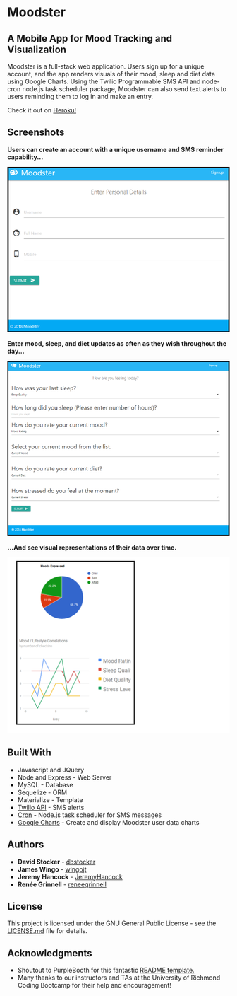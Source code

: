# Moodster
## A Mobile App for Mood Tracking and Visualization

Moodster is a full-stack web application. Users sign up for a unique account, and the app renders visuals of their mood, sleep and diet data using Google Charts. Using the Twilio Programmable SMS API and node-cron node.js task scheduler package, Moodster can also send text alerts to users reminding them to log in and make an entry.

Check it out on [Heroku!](https://moodster.herokuapp.com)

## Screenshots

**Users can create an account with a unique username and SMS reminder capability...**

![Signup](public/styles/img/signup.PNG)


**Enter mood, sleep, and diet updates as often as they wish throughout the day...**

![Entries](public/styles/img/entries.PNG)


**...And see visual representations of their data over time.**

![Graphs](public/styles/img/graphs.PNG)


## Built With

* Javascript and JQuery
* Node and Express - Web Server
* MySQL - Database
* Sequelize - ORM
* Materialize - Template
* [Twilio API](https://www.twilio.com/sms) - SMS alerts
* [Cron](https://www.npmjs.com/package/node-cron) - Node.js task scheduler for SMS messages
* [Google Charts](https://developers.google.com/chart/) - Create and display Moodster user data charts

## Authors

* **David Stocker** - [dbstocker](https://github.com/dbstocker)
* **James Wingo** - [wingojt](https://github.com/wingojt)
* **Jeremy Hancock** - [JeremyHancock](https://github.com/JeremyHancock)
* **Renée Grinnell** - [reneegrinnell](https://github.com/reneegrinnell)

## License

This project is licensed under the GNU General Public License - see the [LICENSE.md](LICENSE.md) file for details.

## Acknowledgments

* Shoutout to PurpleBooth for this fantastic [README template.](https://gist.github.com/PurpleBooth/109311bb0361f32d87a2#file-readme-template-md)
* Many thanks to our instructors and TAs at the University of Richmond Coding Bootcamp for their help and encouragement!
